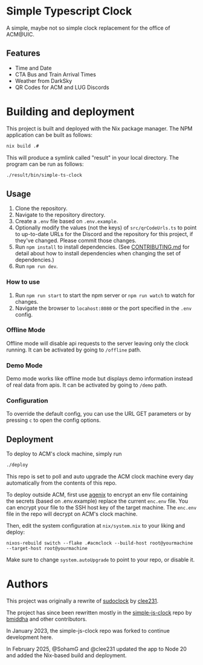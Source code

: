 # Simple Typescript Clock

A simple, maybe not so simple clock replacement for the office of ACM@UIC.

## Features

* Time and Date
* CTA Bus and Train Arrival Times
* Weather from DarkSky
* QR Codes for ACM and LUG Discords

# Building and deployment

This project is built and deployed with the Nix package manager. The NPM
application can be built as follows:

```sh
nix build .#
```

This will produce a symlink called "result" in your local directory. The program
can be run as follows:

```sh
./result/bin/simple-ts-clock
```

## Usage
1. Clone the repository.
2. Navigate to the repository directory.
3. Create a `.env` file based on `.env.example`.
4. Optionally modify the values (not the keys) of `src/qrCodeUrls.ts` to point to up-to-date URLs for the Discord and the repository for this project, if they've changed. Please commit those changes.
4. Run `npm install` to install dependencies. (See [CONTRIBUTING.md](CONTRIBUTING.md) for detail about how to install dependencies when changing the set of dependencies.)
5. Run `npm run dev`.

### How to use

1. Run `npm run start` to start the npm server or `npm run watch` to watch for changes.
2. Navigate the browser to `locahost:8080` or the port specified in the `.env` config.

### Offline Mode

Offline mode will disable api requests to the server leaving only the clock running. It can be activated by going to `/offline` path.

### Demo Mode
Demo mode works like offline mode but displays demo information instead of real data from apis. It can be activated by going to `/demo` path.

### Configuration
To override the default config, you can use the URL GET parameters or by pressing `c` to open the config options.

## Deployment

To deploy to ACM's clock machine, simply run

```sh
./deploy
```

This repo is set to poll and auto upgrade the ACM clock machine every day
automatically from the contents of this repo.

To deploy outside ACM, first use [agenix](https://github.com/ryantm/agenix) to
encrypt an env file containing the secrets (based on .env.example) replace the
current `enc.env` file. You can encrypt your file to the SSH host key of the
target machine. The `enc.env` file in the repo will decrypt on ACM's clock
machine.

Then, edit the system configuration at `nix/system.nix` to your liking and
deploy:

```
nixos-rebuild switch --flake .#acmclock --build-host root@yourmachine --target-host root@yourmachine
```
Make sure to change `system.autoUpgrade` to point to your repo, or disable it.


# Authors

This project was originally a rewrite of [sudoclock](https://github.com/acm-uic/sudoclock) by [clee231](https://github.com/clee231).

The project has since been rewritten mostly in the [simple-js-clock](https://github.com/bmiddha/simple-js-clock) repo by [bmiddha](https://github.com/bmiddha) and other contributors.

In January 2023, the simple-js-clock repo was forked to continue development here.

In February 2025, @SohamG and @clee231 updated the app to Node 20 and added the
Nix-based build and deployment.
